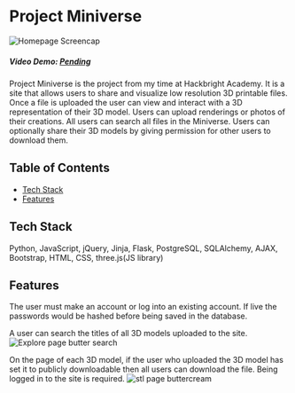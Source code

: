 # Project Miniverse

![](https://github.com/CWestbrookSF/Project-Miniverse/blob/master/static/images/homepage_screencap.jpg "Homepage Screencap")

##### Video Demo: [Pending](https://www.youtube.com/)<br>

Project Miniverse is the project from my time at Hackbright Academy. It is a site that allows users to share and visualize low resolution 3D printable files. Once a file is uploaded the user can view and interact with a 3D representation of their 3D model. Users can upload renderings or photos of their creations. All users can search all files in the Miniverse. Users can optionally share their 3D models by giving permission for other users to download them.

## Table of Contents
* [Tech Stack](#tech)
* [Features](#features)

## <a name="tech"></a>Tech Stack
Python, JavaScript, jQuery, Jinja, Flask, PostgreSQL, SQLAlchemy,
AJAX, Bootstrap, HTML, CSS, three.js(JS library)
<br />

## <a name="features"></a>Features
The user must make an account or log into an existing account. If live the passwords
would be hashed before being saved in the database.

A user can search the titles of all 3D models uploaded to the site.
![](https://github.com/CWestbrookSF/Project-Miniverse/blob/master/static/images/explore_page_butter.jpg "Explore page butter search")
<br />

On the page of each 3D model, if the user who uploaded the 3D model has set it to publicly downloadable then all users can download the file. Being logged in to the site is required.
![](https://github.com/CWestbrookSF/Project-Miniverse/blob/master/static/images/page_for_buttercream_cupcake_stl.jpg "stl page buttercream")
